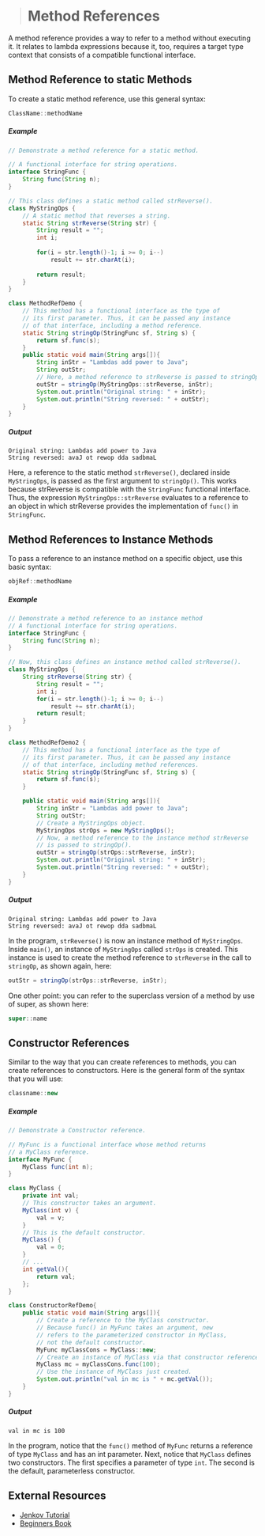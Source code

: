 ># Method References

A method reference provides a way to refer to a method without executing it. It relates to lambda expressions because it, too, requires a target type context that consists of a compatible functional interface.

## Method Reference to static Methods

To create a static method reference, use this general syntax:

```java
ClassName::methodName
```

##### Example

```java
// Demonstrate a method reference for a static method.

// A functional interface for string operations.
interface StringFunc {
    String func(String n);
}
```

```java
// This class defines a static method called strReverse().
class MyStringOps {
    // A static method that reverses a string.
    static String strReverse(String str) {
        String result = "";
        int i;
        
        for(i = str.length()-1; i >= 0; i--)
            result += str.charAt(i);
        
        return result;
    }
}
```

```java
class MethodRefDemo {
    // This method has a functional interface as the type of
    // its first parameter. Thus, it can be passed any instance
    // of that interface, including a method reference.
    static String stringOp(StringFunc sf, String s) {
        return sf.func(s);
    }
    public static void main(String args[]){
        String inStr = "Lambdas add power to Java";
        String outStr;
        // Here, a method reference to strReverse is passed to stringOp().
        outStr = stringOp(MyStringOps::strReverse, inStr);
        System.out.println("Original string: " + inStr);
        System.out.println("String reversed: " + outStr);
    }
}
```

##### Output

    Original string: Lambdas add power to Java
    String reversed: avaJ ot rewop dda sadbmaL

Here, a reference to the static method `strReverse()`, declared inside `MyStringOps`, is passed as the first argument to `stringOp()`. This works because strReverse is compatible with the `StringFunc` functional interface. Thus, the expression `MyStringOps::strReverse` evaluates to a reference to an object in which strReverse provides the implementation of `func()` in `StringFunc`.

## Method References to Instance Methods

To pass a reference to an instance method on a specific object, use this basic syntax:

```java
objRef::methodName
```

##### Example

```java
// Demonstrate a method reference to an instance method
// A functional interface for string operations.
interface StringFunc {
    String func(String n);
}
```

```java
// Now, this class defines an instance method called strReverse().
class MyStringOps {
    String strReverse(String str) {
        String result = "";
        int i;
        for(i = str.length()-1; i >= 0; i--)
            result += str.charAt(i);
        return result;
    }
}
```

```java
class MethodRefDemo2 {
    // This method has a functional interface as the type of
    // its first parameter. Thus, it can be passed any instance
    // of that interface, including method references.
    static String stringOp(StringFunc sf, String s) {
        return sf.func(s);
    }

    public static void main(String args[]){
        String inStr = "Lambdas add power to Java";
        String outStr;
        // Create a MyStringOps object.
        MyStringOps strOps = new MyStringOps();
        // Now, a method reference to the instance method strReverse
        // is passed to stringOp().
        outStr = stringOp(strOps::strReverse, inStr);
        System.out.println("Original string: " + inStr);
        System.out.println("String reversed: " + outStr);
    }
}
```

##### Output

    Original string: Lambdas add power to Java
    String reversed: avaJ ot rewop dda sadbmaL

In the program, `strReverse()` is now an instance method of `MyStringOps`. Inside `main()`, an instance of `MyStringOps` called `strOps` is created. This instance is used to create the method reference to `strReverse` in the call to `stringOp`, as shown again, here:

```java
outStr = stringOp(strOps::strReverse, inStr);
```

One other point: you can refer to the superclass version of a method by use of super, as shown here:

```java
super::name
```

## Constructor References

Similar to the way that you can create references to methods, you can create references to constructors. Here is the general form of the syntax that you will use:

```java
classname::new
```

##### Example

```java
// Demonstrate a Constructor reference.

// MyFunc is a functional interface whose method returns
// a MyClass reference.
interface MyFunc {
    MyClass func(int n);
}
```

```java
class MyClass {
    private int val;
    // This constructor takes an argument.
    MyClass(int v) { 
        val = v;
    }
    // This is the default constructor.
    MyClass() {
        val = 0;
    }
    // ...
    int getVal(){
        return val;
    };
}
```

```java
class ConstructorRefDemo{
    public static void main(String args[]){
        // Create a reference to the MyClass constructor.
        // Because func() in MyFunc takes an argument, new
        // refers to the parameterized constructor in MyClass,
        // not the default constructor.
        MyFunc myClassCons = MyClass::new;
        // Create an instance of MyClass via that constructor reference.
        MyClass mc = myClassCons.func(100);
        // Use the instance of MyClass just created.
        System.out.println("val in mc is " + mc.getVal());
    }
}
```

##### Output

    val in mc is 100

In the program, notice that the `func()` method of `MyFunc` returns a reference of type `MyClass` and has an int parameter. Next, notice that `MyClass` defines two constructors. The first specifies a parameter of type `int`. The second is the default, parameterless constructor.

## External Resources

* [Jenkov Tutorial](http://tutorials.jenkov.com/java/lambda-expressions.html)
* [Beginners Book](https://beginnersbook.com/2017/10/method-references-in-java-8/)